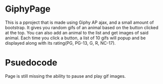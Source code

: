 # GiphyPage
This is a pproject that is made using Giphy AP ajax, and a small amount of bootstrap. It gives you random gifs of an animal based on the button clicked at the top. You can also add an animal to the list and get images of said animal. Each time you click a button, a list of 10 gifs will popup and be displayed along with its rating(PG, PG-13, G, R, NC-17).


# Psuedocode
Page is still missing the ability to pause and play gif images. 
